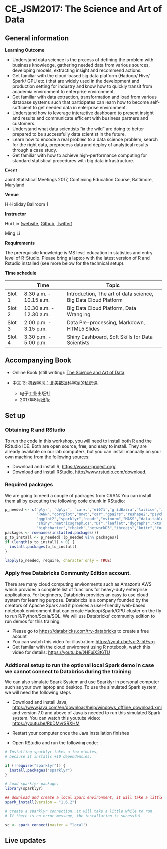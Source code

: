 # CE_JSM2017: The Science and Art of Data


## General information

**Learning Outcome**

- Understand data science is the process of defining the problem with business knowledge, gathering needed data from various sources, developing models, extracting insight and recommend actions.
- Get familiar with the cloud-based big data platform (Hadoop/ Hive/ Spark/ GPU etc.) that are widely used in the development and production setting for industry and know how to quickly transit from academia environment to enterprise environment.
- Get familiar with data extraction, transformation and load from various database systems such that participates can learn how to become self- sufficient to get needed data in enterprise environment.
- Understand how to leverage interactive dashboard to present insight and results and communicate efficient with business partners and customers.
- Understand what data scientists “in the wild” are doing to better prepared to be successfully data scientist in the future.
- Learn how to encode a real problem to a data science problem, search for the right data, preprocess data and deploy of analytical results through a case study.
- Get familiar with how to achieve high-performance computing for standard statistical procedures with big data infrastructure.

**Event**

Joint Statistical Meetings 2017, Continuing Education Course, Baltimore, Maryland

**Venue**

H-Holiday Ballroom 1

**Instructor** 

Hui Lin ([website](http://scientistcafe.com), [Github](https://github.com/happyrabbit), [Twitter](https://twitter.com/gossip_rabbit))

Ming Li 

**Requirements**

The prerequisite knowledge is MS level education in statistics and entry level of R-Studio.
Please bring a laptop with the latest version of R and Rstudio installed (see more below for the technical setup). 

**Time schedule**

|  | Time | Topic |
|--------|-------------------------|---------------------------------------------------------|
| Slot 1 | 8.30 a.m. - 10.15 a.m. | Introduction, The art of data science, Big Data Cloud Platform |
| Slot 2 | 10.30 a.m. - 12.30 a.m. | Big Data Cloud Platform, Data Wrangling |
| Slot 3 | 2.00 p.m. - 3.15 p.m. | Data Pre-processing, Markdown, HTML5 Slides|
| Slot 4 | 3.30 p.m. - 5.00 p.m. | Shiny Dashboard, Soft Skills for Data Scientists|


## Accompanying Book

- Online Book (still writing):  [The Science and Art of Data](http://scientistcafe.com/CE_JSM2017/) 

- 中文书: [机器学习：北美数据科学家的私房课](http://scientistcafe.com/book/) 
    - 电子工业出版社
    - 2017年8月出版

## Set up

### Obtaining R and RStudio

To run the code in this workshop, you will need to install both
R and the RStudio IDE. Both are open source, free, and easy to install.
They are already available on our lab computers, but you can install
manually on your own machine from the following sources:

- Download and install R, <https://www.r-project.org/>.
- Download and install RStudio, <http://www.rstudio.com/download>.

### Required packages

We are going to need a couple of packages from CRAN: You can install them all by executing the following code chunk in RStudio:


```r
p_needed <- c("plyr", "dplyr", "caret","e1071","gridExtra","lattice","imputeMissings",
              "RANN","corrplot","nnet","car","gpairs","reshape2","psych","tidyr",
              "ggplot2","sparklyr","readr","mvtnorm","MASS","data.table","magrittr",
              "shiny","metricsgraphics","DT","leaflet","dygraphs","xts","lubridate",
              "highcharter","rbokeh","networkD3","threejs","knitr","formatR")
packages <- rownames(installed.packages())
p_to_install <- p_needed[!(p_needed %in% packages)]
if (length(p_to_install) > 0) {
  install.packages(p_to_install)
}

lapply(p_needed, require, character.only = TRUE)

```
### Apply free Databricks Community Edition account.
There are many cloud computing environments such as Amazon’s AWS which provides a complete list of functions for heavy-duty enterprise applications. For beginners, Databricks provides an easy to use cloud system for learning purpose. Databricks is a company founded by the creators of Apache Spark and it provides a user-friendly web-based notebook environment that can create Hadoop/Spark/GPU cluster on the fly to run R/Python/Scala/SQL. We will use Databricks’ community edition to run demos for this training.
- Please go to <https://databricks.com/try-databricks> to create a free acount
- You can watch this video for illustration: <https://youtu.be/vx-3-htFvrg>
- Get familar with the cloud enviroment using R notebook, watch this video for details: <https://youtu.be/0HFujX3t6TU>

### Addtional setup to run the optional local Spark demo in case we cannot connect to Databrics during the training
We can also simulate Spark System and use Sparklyr in personal computer such as your own laptop and desktop. To use the simulated Spark system, we will need the following steps
- Download and install Java, <https://www.java.com/en/download/help/windows_offline_download.xml> and version 7.0 and above of Java is needed to run this simulated Spark system. You can watch this youtube video: <https://youtu.be/RbDMvrSRXHM>
- Restart your computer once the Java installation finishes

- Open RStudio and run the following code:

```r
# Installing sparklyr takes a few minutes, 
# because it installs +10 dependencies.

if (!require("sparklyr")) {
  install.packages("sparklyr")  
}

# Load sparklyr package.
library(sparklyr)

## download and create a local Spark environment, it will take a little while to finish
spark_install(version = "1.6.2")

# create a sparklyr connection, it will take a little while to run. 
# If there is no error message, the installation is sucessful.

sc <- spark_connect(master = "local")

```


## Live updates

